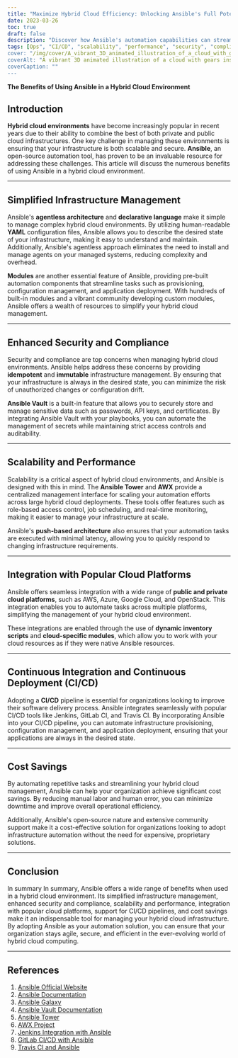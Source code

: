 ```yaml
---
title: "Maximize Hybrid Cloud Efficiency: Unlocking Ansible's Full Potential"
date: 2023-03-26
toc: true
draft: false
description: "Discover how Ansible's automation capabilities can streamline, secure, and optimize hybrid cloud environments for improved productivity."
tags: [Ops", "CI/CD", "scalability", "performance", "security", "compliance", "integration", "Amazon Web Services", "Microsoft Azure", "Google Cloud", "Ansible Tower", "Ansible Galaxy", "Ansible Vault", "cost savings", "IT efficiency"]
cover: "/img/cover/A_vibrant_3D_animated_illustration_of_a_cloud_with_gears.png"
coverAlt: "A vibrant 3D animated illustration of a cloud with gears inside, representing a hybrid cloud environment, showcasing the efficient and automated management of the cloud infrastructure."
coverCaption: ""
---
```

**The Benefits of Using Ansible in a Hybrid Cloud Environment**

## Introduction

**Hybrid cloud environments** have become increasingly popular in recent years due to their ability to combine the best of both private and public cloud infrastructures. One key challenge in managing these environments is ensuring that your infrastructure is both scalable and secure. **Ansible**, an open-source automation tool, has proven to be an invaluable resource for addressing these challenges. This article will discuss the numerous benefits of using Ansible in a hybrid cloud environment.

______

## Simplified Infrastructure Management

Ansible's **agentless architecture** and **declarative language** make it simple to manage complex hybrid cloud environments. By utilizing human-readable **YAML** configuration files, Ansible allows you to describe the desired state of your infrastructure, making it easy to understand and maintain. Additionally, Ansible's agentless approach eliminates the need to install and manage agents on your managed systems, reducing complexity and overhead.

**Modules** are another essential feature of Ansible, providing pre-built automation components that streamline tasks such as provisioning, configuration management, and application deployment. With hundreds of built-in modules and a vibrant community developing custom modules, Ansible offers a wealth of resources to simplify your hybrid cloud management.

______

## Enhanced Security and Compliance

Security and compliance are top concerns when managing hybrid cloud environments. Ansible helps address these concerns by providing **idempotent** and **immutable** infrastructure management. By ensuring that your infrastructure is always in the desired state, you can minimize the risk of unauthorized changes or configuration drift.

**Ansible Vault** is a built-in feature that allows you to securely store and manage sensitive data such as passwords, API keys, and certificates. By integrating Ansible Vault with your playbooks, you can automate the management of secrets while maintaining strict access controls and auditability.

______

## Scalability and Performance

Scalability is a critical aspect of hybrid cloud environments, and Ansible is designed with this in mind. The **Ansible Tower** and **AWX** provide a centralized management interface for scaling your automation efforts across large hybrid cloud deployments. These tools offer features such as role-based access control, job scheduling, and real-time monitoring, making it easier to manage your infrastructure at scale.

Ansible's **push-based architecture** also ensures that your automation tasks are executed with minimal latency, allowing you to quickly respond to changing infrastructure requirements.

______

## Integration with Popular Cloud Platforms

Ansible offers seamless integration with a wide range of **public and private cloud platforms**, such as AWS, Azure, Google Cloud, and OpenStack. This integration enables you to automate tasks across multiple platforms, simplifying the management of your hybrid cloud environment.

These integrations are enabled through the use of **dynamic inventory scripts** and **cloud-specific modules**, which allow you to work with your cloud resources as if they were native Ansible resources.

______

## Continuous Integration and Continuous Deployment (CI/CD)

Adopting a **CI/CD** pipeline is essential for organizations looking to improve their software delivery process. Ansible integrates seamlessly with popular CI/CD tools like Jenkins, GitLab CI, and Travis CI. By incorporating Ansible into your CI/CD pipeline, you can automate infrastructure provisioning, configuration management, and application deployment, ensuring that your applications are always in the desired state.

______

## Cost Savings

By automating repetitive tasks and streamlining your hybrid cloud management, Ansible can help your organization achieve significant cost savings. By reducing manual labor and human error, you can minimize downtime and improve overall operational efficiency.

Additionally, Ansible's open-source nature and extensive community support make it a cost-effective solution for organizations looking to adopt infrastructure automation without the need for expensive, proprietary solutions.

______

## Conclusion

In summary In summary, Ansible offers a wide range of benefits when used in a hybrid cloud environment. Its simplified infrastructure management, enhanced security and compliance, scalability and performance, integration with popular cloud platforms, support for CI/CD pipelines, and cost savings make it an indispensable tool for managing your hybrid cloud infrastructure. By adopting Ansible as your automation solution, you can ensure that your organization stays agile, secure, and efficient in the ever-evolving world of hybrid cloud computing.

______

## References

1. [Ansible Official Website](https://www.ansible.com/)
2. [Ansible Documentation](https://docs.ansible.com/)
3. [Ansible Galaxy](https://galaxy.ansible.com/)
4. [Ansible Vault Documentation](https://docs.ansible.com/ansible/latest/user_guide/vault.html)
5. [Ansible Tower](https://www.ansible.com/products/tower)
6. [AWX Project](https://github.com/ansible/awx)
7. [Jenkins Integration with Ansible](https://plugins.jenkins.io/ansible/)
8. [GitLab CI/CD with Ansible](https://docs.gitlab.com/ee/ci/examples/ansible/)
9. [Travis CI and Ansible](https://docs.travis-ci.com/user/deployment/ansible/)


